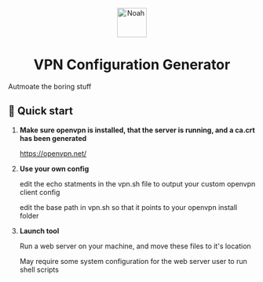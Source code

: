 <p align="center">
  <a href="https://www.gatsbyjs.org">
    <img alt="Noah" src="https://noahvarghese.me/favicon.ico" width="60" />
  </a>
</p>
<h1 align="center">
  VPN Configuration Generator
</h1>

Autmoate the boring stuff

## 🚀 Quick start

1.  **Make sure openvpn is installed, that the server is running, and a ca.crt has been generated**

     https://openvpn.net/
  
1.  **Use your own config**

    edit the echo statments in the vpn.sh file to output your custom openvpn client config

    edit the base path in vpn.sh so that it points to your openvpn install folder
  
1.  **Launch tool**

    Run a web server on your machine, and move these files to it's location

    May require some system configuration for the web server user to run shell scripts
  
  
